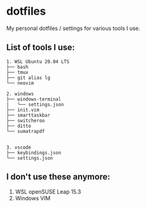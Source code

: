# dotfiles

My personal dotfiles / settings for various tools I use.

## List of tools I use:
```
1. WSL Ubuntu 20.04 LTS  
├── bash  
├── tmux  
├── git alias lg  
└── neovim  

2. windows  
├── windows-terminal  
|   └── settings.json  
├── init.vim  
├── smarttaskbar  
├── switcheroo  
├── ditto  
└── sumatrapdf


3. vscode
├── keybindings.json
└── settings.json
```

## I don't use these anymore:

1. WSL openSUSE Leap 15.3
2. Windows VIM
